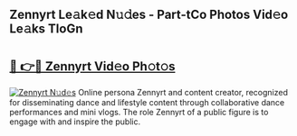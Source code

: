 ## Zennyrt Le𝚊k𝚎d N𝚞𝚍es - Part-tCo Photos Vid𝚎o Le𝚊ks TloGn

# <h2><a href="http://fbbhdts.evod.top/?m=Zennyrt">🔗 👉🔴 Zennyrt Vid𝚎o Ph𝚘t𝚘s</a></h2>

[![Zennyrt N𝚞d𝚎s](https://i.imgur.com/8V9OHl7.gif)](http://fbbhdts.evod.top/?m=Zennyrt)
Online persona Zennyrt and content creator, recognized for disseminating dance and lifestyle content through collaborative dance performances and mini vlogs. The role Zennyrt of a public figure is to engage with and inspire the public. 
